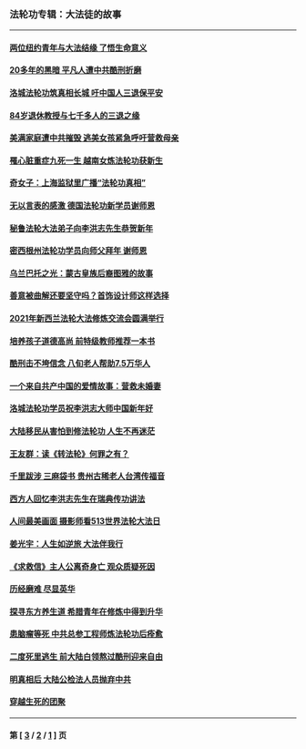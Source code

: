 ### 法轮功专辑：大法徒的故事
---
#### [两位纽约青年与大法结缘 了悟生命意义](../../pages/nf1147481/n14002785.md?08140430) 
#### [20多年的黑暗 平凡人遭中共酷刑折磨](../../pages/nf1147481/n13997976.md?08140430) 
#### [洛城法轮功筑真相长城 吁中国人三退保平安](../../pages/nf1147481/n13892471.md?08140430) 
#### [84岁退休教授与七千多人的三退之缘](../../pages/nf1147481/n13796650.md?08140430) 
#### [美满家庭遭中共摧毁 逃美女孩紧急呼吁营救母亲](../../pages/nf1147481/n13792859.md?08140430) 
#### [罹心脏重症九死一生 越南女炼法轮功获新生](../../pages/nf1147481/n13732766.md?08140430) 
#### [奇女子：上海监狱里广播“法轮功真相”](../../pages/nf1147481/n13726443.md?08140430) 
#### [无以言表的感激 德国法轮功新学员谢师恩](../../pages/nf1147481/n13543790.md?08140430) 
#### [秘鲁法轮大法弟子向李洪志先生恭贺新年](../../pages/nf1147481/n13540182.md?08140430) 
#### [密西根州法轮功学员向师父拜年 谢师恩](../../pages/nf1147481/n13538183.md?08140430) 
#### [乌兰巴托之光：蒙古皇族后裔图雅的故事](../../pages/nf1147481/n13155759.md?08140430) 
#### [善意被曲解还要坚守吗？首饰设计师这样选择](../../pages/nf1147481/n13077575.md?08140430) 
#### [2021年新西兰法轮大法修炼交流会圆满举行](../../pages/nf1147481/n13033149.md?08140430) 
#### [培养孩子道德高尚 前特级教师推荐一本书](../../pages/nf1147481/n12938640.md?08140430) 
#### [酷刑击不垮信念 八旬老人帮助7.5万华人](../../pages/nf1147481/n12880712.md?08140430) 
#### [一个来自共产中国的爱情故事：营救未婚妻](../../pages/nf1147481/n12778386.md?08140430) 
#### [洛城法轮功学员祝李洪志大师中国新年好](../../pages/nf1147481/n12724685.md?08140430) 
#### [大陆移民从害怕到修法轮功 人生不再迷茫](../../pages/nf1147481/n12414325.md?08140430) 
#### [王友群：读《转法轮》何罪之有？](../../pages/nf1147481/n12408647.md?08140430) 
#### [千里跋涉 三麻袋书 贵州古稀老人台湾传福音](../../pages/nf1147481/n12198750.md?08140430) 
#### [西方人回忆李洪志先生在瑞典传功讲法](../../pages/nf1147481/n12099607.md?08140430) 
#### [人间最美画面 摄影师看513世界法轮大法日](../../pages/nf1147481/n12094118.md?08140430) 
#### [姜光宇：人生如逆旅 大法伴我行](../../pages/nf1147481/n12088664.md?08140430) 
#### [《求救信》主人公离奇身亡 观众质疑死因](../../pages/nf1147481/n11845215.md?08140430) 
#### [历经磨难 尽显英华](../../pages/nf1147481/n11723297.md?08140430) 
#### [探寻东方养生道 希腊青年在修炼中得到升华](../../pages/nf1147481/n11494502.md?08140430) 
#### [患脑瘤等死 中共总参工程师炼法轮功后痊愈](../../pages/nf1147481/n11466682.md?08140430) 
#### [二度死里逃生 前大陆白领熬过酷刑迎来自由](../../pages/nf1147481/n11368594.md?08140430) 
#### [明真相后 大陆公检法人员抛弃中共](../../pages/nf1147481/n11358618.md?08140430) 
#### [穿越生死的团聚](../../pages/nf1147481/n11258922.md?08140430) 

---
#### 第 [ [3](./3.md?08140430) / [2](./2.md?08140430) / [1](./1.md?08140430) ] 页
